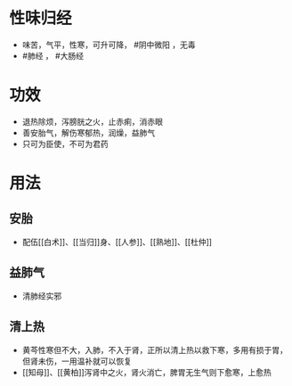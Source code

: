 # 性味归经
- 味苦，气平，性寒，可升可降， #阴中微阳 ，无毒
-  #肺经 ， #大肠经 
# 功效
- 退热除烦，泻膀胱之火，止赤痢，消赤眼
- 善安胎气，解伤寒郁热，润燥，益肺气
- 只可为臣使，不可为君药
# 用法
## 安胎
- 配伍[[白术]]、[[当归]]身、[[人参]]、[[熟地]]、[[杜仲]]
## 益肺气
- 清肺经实邪
## 清上热
- 黄芩性寒但不大，入肺，不入于肾，正所以清上热以救下寒，多用有损于胃，但肾未伤，一用温补就可以恢复
- [[知母]]、[[黄柏]]泻肾中之火，肾火消亡，脾胃无生气则下愈寒，上愈热